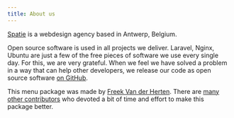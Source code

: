 ```yaml
---
title: About us
---
```


[Spatie](https://spatie.be) is a webdesign agency based in Antwerp, Belgium.

Open source software is used in all projects we deliver. Laravel, Nginx, Ubuntu are just a few of the free pieces of software we use every single day. For this, we are very grateful. 
When we feel we have solved a problem in a way that can help other developers, we release our code as open source software [on GitHub](https://spatie.be/opensource).

This menu package was made by [Freek Van der Herten](https://twitter.com/freekmurze). There are [many other contributors](https://github.com/spatie/laravel-menu/graphs/contributors) who devoted a bit of time and effort to make this package better.
